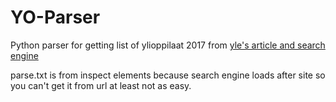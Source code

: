 # YO-Parser

Python parser for getting list of ylioppilaat 2017 from 
[yle's article and search engine](https://yle.fi/uutiset/3-9613950)

parse.txt is from inspect elements because search engine loads after 
site so you can't get it from url at least not as easy.
